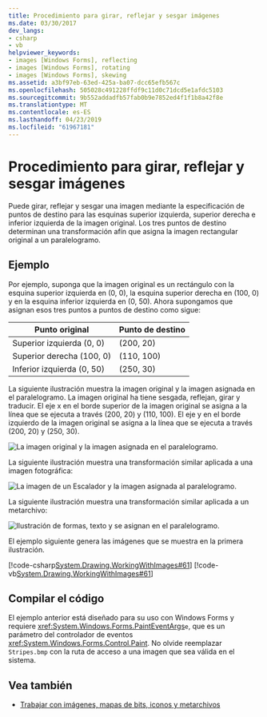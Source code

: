 ```yaml
---
title: Procedimiento para girar, reflejar y sesgar imágenes
ms.date: 03/30/2017
dev_langs:
- csharp
- vb
helpviewer_keywords:
- images [Windows Forms], reflecting
- images [Windows Forms], rotating
- images [Windows Forms], skewing
ms.assetid: a3bf97eb-63ed-425a-ba07-dcc65efb567c
ms.openlocfilehash: 505028c491228ffdf9c11d0c71dcd5e1afdc5103
ms.sourcegitcommit: 9b552addadfb57fab0b9e7852ed4f1f1b8a42f8e
ms.translationtype: MT
ms.contentlocale: es-ES
ms.lasthandoff: 04/23/2019
ms.locfileid: "61967181"
---
```

# <a name="how-to-rotate-reflect-and-skew-images"></a>Procedimiento para girar, reflejar y sesgar imágenes
Puede girar, reflejar y sesgar una imagen mediante la especificación de puntos de destino para las esquinas superior izquierda, superior derecha e inferior izquierda de la imagen original. Los tres puntos de destino determinan una transformación afín que asigna la imagen rectangular original a un paralelogramo.  
  
## <a name="example"></a>Ejemplo  
 Por ejemplo, suponga que la imagen original es un rectángulo con la esquina superior izquierda en (0, 0), la esquina superior derecha en (100, 0) y en la esquina inferior izquierda en (0, 50). Ahora supongamos que asignan esos tres puntos a puntos de destino como sigue:  
  
|Punto original|Punto de destino|  
|--------------------|-----------------------|  
|Superior izquierda (0, 0)|(200, 20)|  
|Superior derecha (100, 0)|(110, 100)|  
|Inferior izquierda (0, 50)|(250, 30)|  
  
 La siguiente ilustración muestra la imagen original y la imagen asignada en el paralelogramo. La imagen original ha tiene sesgada, reflejan, girar y traducir. El eje x en el borde superior de la imagen original se asigna a la línea que se ejecuta a través (200, 20) y (110, 100). El eje y en el borde izquierdo de la imagen original se asigna a la línea que se ejecuta a través (200, 20) y (250, 30).  
  
 ![La imagen original y la imagen asignada en el paralelogramo.](./media/how-to-rotate-reflect-and-skew-images/reflected-skewed-rotated-illustration.gif)  
  
 La siguiente ilustración muestra una transformación similar aplicada a una imagen fotográfica:  
  
 ![La imagen de un Escalador y la imagen asignada al paralelogramo.](./media/how-to-rotate-reflect-and-skew-images/reflected-skewed-rotated-photo.png)  
  
 La siguiente ilustración muestra una transformación similar aplicada a un metarchivo:  
  
 ![Ilustración de formas, texto y se asignan en el paralelogramo.](./media/how-to-rotate-reflect-and-skew-images/reflected-skewed-rotated-metafile.png)  
  
 El ejemplo siguiente genera las imágenes que se muestra en la primera ilustración.  
  
 [!code-csharp[System.Drawing.WorkingWithImages#61](~/samples/snippets/csharp/VS_Snippets_Winforms/System.Drawing.WorkingWithImages/CS/Class1.cs#61)]
 [!code-vb[System.Drawing.WorkingWithImages#61](~/samples/snippets/visualbasic/VS_Snippets_Winforms/System.Drawing.WorkingWithImages/VB/Class1.vb#61)]  
  
## <a name="compiling-the-code"></a>Compilar el código  
 El ejemplo anterior está diseñado para su uso con Windows Forms y requiere <xref:System.Windows.Forms.PaintEventArgs>`e`, que es un parámetro del controlador de eventos <xref:System.Windows.Forms.Control.Paint>. No olvide reemplazar `Stripes.bmp` con la ruta de acceso a una imagen que sea válida en el sistema.  
  
## <a name="see-also"></a>Vea también

- [Trabajar con imágenes, mapas de bits, iconos y metarchivos](working-with-images-bitmaps-icons-and-metafiles.md)
